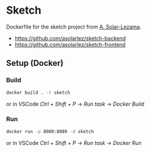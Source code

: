 # Sketch
Dockerfile for the sketch project from [A. Solar-Lezama](https://people.csail.mit.edu/asolar/).

* https://github.com/asolarlez/sketch-backend
* https://github.com/asolarlez/sketch-frontend

## Setup (Docker)

### Build
```bash
docker build . -t sketch
```
or in VSCode _Ctrl + Shift + P_ -> _Run task_ -> _Docker Build_

### Run
```bash
docker run -p 8080:8080 -d sketch
```
or in VSCode _Ctrl + Shift + P_ -> _Run task_ -> _Docker Run_
